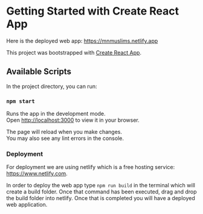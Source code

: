 # Getting Started with Create React App

Here is the deployed web app: https://mnmuslims.netlify.app


This project was bootstrapped with [Create React App](https://github.com/facebook/create-react-app).

## Available Scripts

In the project directory, you can run:

### `npm start`

Runs the app in the development mode.\
Open [http://localhost:3000](http://localhost:3000) to view it in your browser.

The page will reload when you make changes.\
You may also see any lint errors in the console.

### Deployment

For deployment we are using netlify which is a free hosting service: https://www.netlify.com.

In order to deploy the web app type `npm run build` in the terminal which will create a build folder. Once that command has been executed, drag and drop the build folder into netlify. Once that is completed you will have a deployed web application.